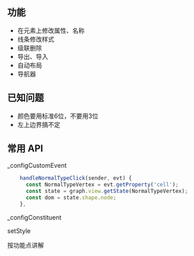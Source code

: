 ## 功能

- 在元素上修改属性、名称
- 线条修改样式
- 级联删除
- 导出、导入
- 自动布局
- 导航器

## 已知问题
- 颜色要用标准6位，不要用3位
- 左上边界搞不定

## 常用 API
_configCustomEvent

```js
    handleNormalTypeClick(sender, evt) {
      const NormalTypeVertex = evt.getProperty('cell');
      const state = graph.view.getState(NormalTypeVertex);
      const dom = state.shape.node;
    },
```

_configConstituent

setStyle

按功能点讲解


